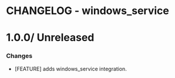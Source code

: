 # CHANGELOG - windows_service

1.0.0/ Unreleased
==================

### Changes

* [FEATURE] adds windows_service integration.
